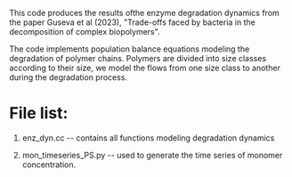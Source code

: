 This code produces the results ofthe enzyme degradation dynamics from the paper
Guseva et al (2023), "Trade-offs faced by bacteria in the decomposition of
complex biopolymers".

The code implements population balance equations modeling the degradation of
polymer chains. Polymers are divided into size classes according to their size,
we model the flows from one size class to another during the degradation
process. 

# File list:
1. enz_dyn.cc -- contains all functions modeling degradation dynamics

2. mon_timeseries_PS.py -- used to generate the time series of monomer concentration.

